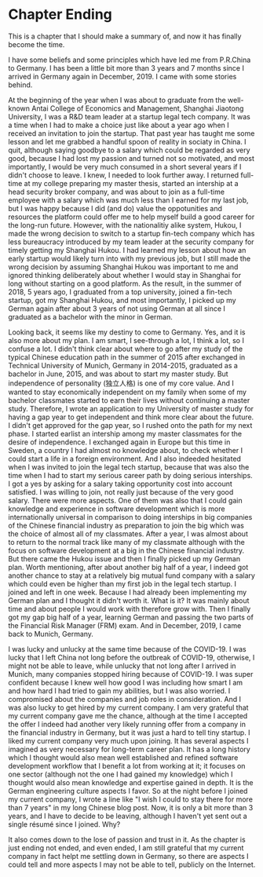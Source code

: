 # Chapter Ending

This is a chapter that I should make a summary of, and now it has finally become the time.

I have some beliefs and some principles which have led me from P.R.China to Germany. I has been a little bit more than 3 years and 7 months since I arrived in Germany again in December, 2019. I came with some stories behind.

At the beginning of the year when I was about to graduate from the well-known Antai College of Economics and Management, Shanghai Jiaotong University, I was a R&D team leader at a startup legal tech company. It was a time when I had to make a choice just like about a year ago when I received an invitation to join the startup. That past year has taught me some lesson and let me grabbed a handful spoon of reality in sociaty in China. I quit, although saying goodbye to a salary which could be regarded as very good, because I had lost my passion and turned not so motivated, and most importantly, I would be very much consumed in a short several years if I didn't choose to leave. I knew, I needed to look further away. I returned full-time at my college preparing my master thesis, started an intership at a head security broker company, and was about to join as a full-time employee with a salary which was much less than I earned for my last job, but I was happy because I did (and do) value the oppotunities and resources the platform could offer me to help myself build a good career for the long-run future. However, with the nationalitiy alike system, Hukou, I made the wrong decision to switch to a startup fin-tech company which has less bureaucracy introduced by my team leader at the security company for timely getting my Shanghai Hukou. I had learned my lesson about how an early startup would likely turn into with my previous job, but I still made the wrong decision by assuming Shanghai Hukou was important to me and ignored thinking deliberately about whether I would stay in Shanghai for long without starting on a good platform. As the result, in the summer of 2018, 5 years ago, I graduated from a top university, joined a fin-tech startup, got my Shanghai Hukou, and most importantly, I picked up my German again after about 3 years of not using German at all since I graduated as a bachelor with the minor in German. 

Looking back, it seems like my destiny to come to Germany. Yes, and it is also more about my plan. I am smart, I see-through a lot, I think a lot, so I confuse a lot. I didn't think clear about where to go after my study of the typical Chinese education path in the summer of 2015 after exchanged in Technical University of Munich, Germany in 2014-2015, graduated as a bachelor in June, 2015, and was about to start my master study. But independence of personality (独立人格) is one of my core value. And I wanted to stay economically independent on my family when some of my bachelor classmates started to earn their lives without continuing a master study. Therefore, I wrote an application to my University of master study for having a gap year to get independent and think more clear about the future. I didn't get approved for the gap year, so I rushed onto the path for my next phase. I started earlist an intership among my master classmates for the desire of independence. I exchanged again in Europe but this time in Sweden, a country I had almost no knowledge about, to check whether I could start a life in a foreign environment. And I also indeeded hesitated when I was invited to join the legal tech startup, because that was also the time when I had to start my serious career path by doing serious interships. I got a yes by asking for a salary taking opportunity cost into account satisfied. I was willing to join, not really just because of the very good salary. There were more aspects. One of them was also that I could gain knowledge and experience in software development which is more internationally universal in comparison to doing interships in big companies of the Chinese financial industry as preparation to join the big which was the choice of almost all of my classmates. After a year, I was almost about to return to the normal track like many of my classmate although with the focus on software development at a big in the Chinese financial industry. But there came the Hukou issue and then I finally picked up my German plan. Worth mentioning, after about another big half of a year, I indeed got another chance to stay at a relatively big mutual fund company with a salary which could even be higher than my first job in the legal tech startup. I joined and left in one week. Because I had already been implementing my German plan and I thought it didn't worth it. What is it? It was mainly about time and about people I would work with therefore grow with. Then I finally got my gap big half of a year, learning German and passing the two parts of the Financial Risk Manager (FRM) exam. And in December, 2019, I came back to Munich, Germany.

I was lucky and unlucky at the same time because of the COVID-19. I was lucky that I left China not long before the outbreak of COVID-19, otherwise, I might not be able to leave, while unlucky that not long after I arrived in Munich, many companies stopped hiring because of COVID-19. I was super confident because I knew well how good I was including how smart I am and how hard I had tried to gain my abilities, but I was also worried. I compromised about the companies and job roles in consideration. And I was also lucky to get hired by my current company. I am very grateful that my current company gave me the chance, although at the time I accepted the offer I indeed had another very likely running offer from a company in the financial industry in Germany, but it was just a hard to tell tiny startup. I liked my current company very much upon joining. It has several aspects I imagined as very necessary for long-term career plan. It has a long history which I thought would also mean well established and refined software development workflow that I benefit a lot from working at it; it focuses on one sector (although not the one I had gained my knowledge) which I thought would also mean knowledge and expertise gained in depth. It is the German engineering culture aspects I favor. So at the night before I joined my current company, I wrote a line like "I wish I could to stay there for more than 7 years" in my long Chinese blog post. Now, it is only a bit more than 3 years, and I have to decide to be leaving, although I haven't yet sent out a single résumé since I joined. Why?

It also comes down to the lose of passion and trust in it. As the chapter is just ending not ended, and even ended, I am still grateful that my current company in fact helpt me settling down in Germany, so there are aspects I could tell and more aspects I may not be able to tell, publicly on the Internet. 
